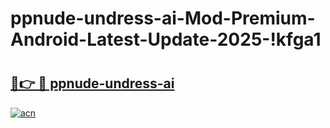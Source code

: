 # ppnude-undress-ai-Mod-Premium-Android-Latest-Update-2025-!kfga1

# <h2><a href="https://2t8j0j.esa.edu.pl?title=ppnude-undress-ai&ref=kfga1">🔗👉 🔴 ppnude-undress-ai</a></h2>

[![acn](https://github.com/user-attachments/assets/0f9c940e-d8b0-45ae-aac7-cd30a18b3e1c)](https://2t8j0j.esa.edu.pl?title=ppnude-undress-ai&ref=kfga1)

